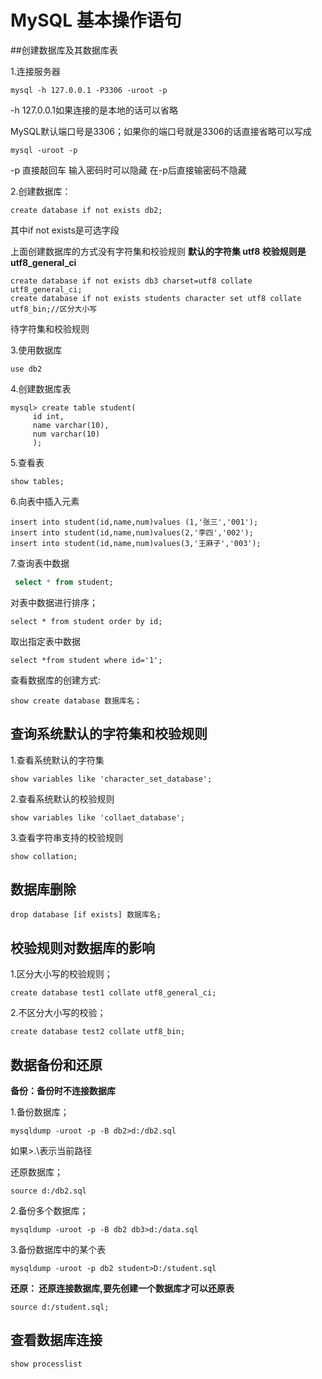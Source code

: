 # MySQL 基本操作语句

##创建数据库及其数据库表

1.连接服务器

```mysql
mysql -h 127.0.0.1 -P3306 -uroot -p
```

-h 127.0.0.1如果连接的是本地的话可以省略

MySQL默认端口号是3306；如果你的端口号就是3306的话直接省略可以写成

```mysql
mysql -uroot -p
```

-p 直接敲回车 输入密码时可以隐藏   在-p后直接输密码不隐藏

2.创建数据库：

```mysql
create database if not exists db2;
```

其中if not exists是可选字段

上面创建数据库的方式没有字符集和校验规则  **默认的字符集 utf8  校验规则是  utf8_general_ci**  

```mysql
create database if not exists db3 charset=utf8 collate utf8_general_ci;
create database if not exists students character set utf8 collate utf8_bin;//区分大小写
```

待字符集和校验规则



3.使用数据库

```mysql
use db2
```

4.创建数据库表

```mysql
mysql> create table student(
     id int,
     name varchar(10),
     num varchar(10)
     );
```

5.查看表

```mysql
show tables;
```



6.向表中插入元素

```mysql
insert into student(id,name,num)values (1,'张三','001');
insert into student(id,name,num)values(2,'李四','002');
insert into student(id,name,num)values(3,'王麻子','003');
```

7.查询表中数据

```sql
 select * from student;
```

对表中数据进行排序；

```mysql
select * from student order by id;
```

取出指定表中数据

```mysql
select *from student where id='1';
```



查看数据库的创建方式:

```mysql
show create database 数据库名；
```



## 查询系统默认的字符集和校验规则

1.查看系统默认的字符集

```mysql
show variables like 'character_set_database';
```

2.查看系统默认的校验规则

```mysql
show variables like 'collaet_database';
```

3.查看字符串支持的校验规则

```mysql
show collation;
```

## 数据库删除

```mysql
drop database [if exists] 数据库名;
```



## 校验规则对数据库的影响

1.区分大小写的校验规则；

```mysql
create database test1 collate utf8_general_ci;
```

2.不区分大小写的校验；

```mysql
create database test2 collate utf8_bin;
```



## 数据备份和还原

**备份：备份时不连接数据库**

1.备份数据库；

```mysql
mysqldump -uroot -p -B db2>d:/db2.sql
```

如果>.\表示当前路径

还原数据库；

```mysql
source d:/db2.sql
```



2.备份多个数据库；

```mysql
mysqldump -uroot -p -B db2 db3>d:/data.sql
```



3.备份数据库中的某个表

```mysql
mysqldump -uroot -p db2 student>D:/student.sql
```

**还原：  还原连接数据库,要先创建一个数据库才可以还原表**

```mysql
source d:/student.sql;
```

## 查看数据库连接

```mysql
show processlist
```



